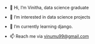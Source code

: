 - 👋 Hi, I’m Vinitha, data science graduate
- 👀 I’m interested in data science projects
- 🌱 I’m currently learning django.

- 📫 Reach me via vinumu99@gmail.com

<!---
vinitha-harihara/vinitha-harihara is a ✨ special ✨ repository because its `README.md` (this file) appears on your GitHub profile.
You can click the Preview link to take a look at your changes.
--->
